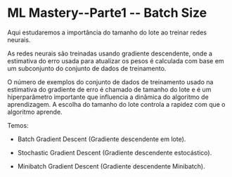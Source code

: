 # ML Mastery--Parte1 -- Batch Size


Aqui estudaremos a importância do tamanho do lote ao treinar redes neurais.

As redes neurais são treinadas usando gradiente descendente, onde a estimativa do erro usada para atualizar os pesos é calculada com base em um subconjunto do 
conjunto de dados de treinamento.

O número de exemplos do conjunto de dados de treinamento usado na estimativa do gradiente de erro é chamado de tamanho do lote e é um hiperparâmetro importante 
que influencia a dinâmica do algoritmo de aprendizagem. A escolha do tamanho do lote controla a rapidez com que o algoritmo aprende.

Temos:
* Batch Gradient Descent (Gradiente descendente em lote).

* Stochastic Gradient Descent (Gradiente descendente estocástico).

* Minibatch Gradient Descent (Gradiente descendente Minibatch).
